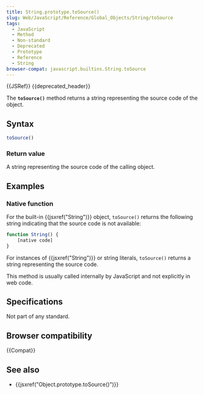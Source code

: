 ```yaml
---
title: String.prototype.toSource()
slug: Web/JavaScript/Reference/Global_Objects/String/toSource
tags:
  - JavaScript
  - Method
  - Non-standard
  - Deprecated
  - Prototype
  - Reference
  - String
browser-compat: javascript.builtins.String.toSource
---
```

{{JSRef}} {{deprecated_header}}

The **`toSource()`** method returns a string representing the source code of the
object.

## Syntax

```js
toSource()
```

### Return value

A string representing the source code of the calling object.

## Examples

### Native function

For the built-in {{jsxref("String")}} object, `toSource()` returns the
following string indicating that the source code is not available:

```js
function String() {
    [native code]
}
```

For instances of {{jsxref("String")}} or string literals, `toSource()`
returns a string representing the source code.

This method is usually called internally by JavaScript and not explicitly in web
code.

## Specifications

Not part of any standard.

## Browser compatibility

{{Compat}}

## See also

- {{jsxref("Object.prototype.toSource()")}}
